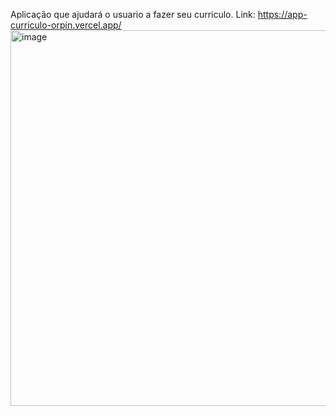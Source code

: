 Aplicação que ajudará o usuario a fazer seu curriculo. 
Link: https://app-curriculo-orpin.vercel.app/
<img width="1349" height="601" alt="image" src="https://github.com/user-attachments/assets/2922dfaa-02e4-468b-b5bf-22d99d5ba65f" />
